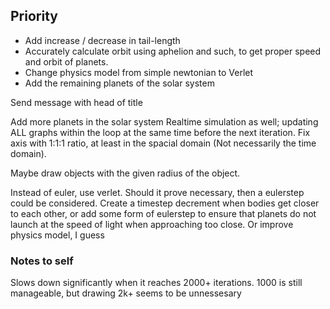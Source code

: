 ## Priority 
* Add increase / decrease in tail-length
* Accurately calculate orbit using aphelion and such, to get proper speed and orbit of planets.
* Change physics model from simple newtonian to Verlet
* Add the remaining planets of the solar system

Send message with head of title

Add more planets in the solar system
Realtime simulation as well; updating ALL graphs within the loop at the same time before the next iteration.
Fix axis with 1:1:1 ratio, at least in the spacial domain (Not necessarily the time domain).


Maybe draw objects with the given radius of the object.


Instead of euler, use verlet.
Should it prove necessary, then a eulerstep could be considered.
Create a timestep decrement when bodies get closer to each other, or add some form of eulerstep to ensure that planets do not launch at the speed of light when approaching too close. Or improve physics model, I guess



### Notes to self
Slows down significantly when it reaches 2000+ iterations. 1000 is still manageable, but drawing 2k+ seems to be unnessesary

